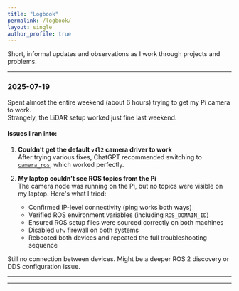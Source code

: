 ```yaml
---
title: "Logbook"
permalink: /logbook/
layout: single
author_profile: true
---
```


Short, informal updates and observations as I work through projects and problems.

---

### **2025-07-19**  
Spent almost the entire weekend (about 6 hours) trying to get my Pi camera to work.  
Strangely, the LiDAR setup worked just fine last weekend.

#### Issues I ran into:

1. **Couldn’t get the default `v4l2` camera driver to work**  
   After trying various fixes, ChatGPT recommended switching to [`camera_ros`](https://github.com/christianrauch/camera_ros.git), which worked perfectly.

2. **My laptop couldn’t see ROS topics from the Pi**  
   The camera node was running on the Pi, but no topics were visible on my laptop. Here's what I tried:
   - Confirmed IP-level connectivity (ping works both ways)
   - Verified ROS environment variables (including `ROS_DOMAIN_ID`)
   - Ensured ROS setup files were sourced correctly on both machines
   - Disabled `ufw` firewall on both systems
   - Rebooted both devices and repeated the full troubleshooting sequence

Still no connection between devices. Might be a deeper ROS 2 discovery or DDS configuration issue.

---
---

